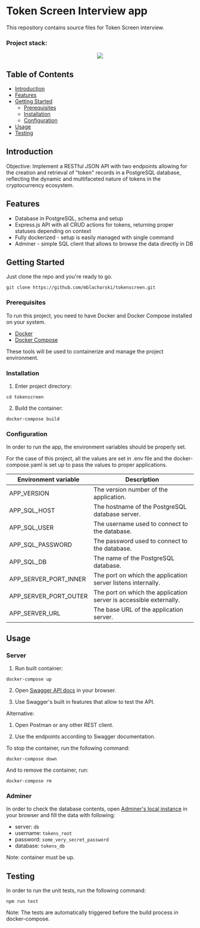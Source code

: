 # Token Screen Interview app

This repository contains source files for Token Screen interview.

### Project stack:
<p align="center">
  <img src="https://skillicons.dev/icons?i=docker,nodejs,expressjs,postgresql,prisma,typescript,jest,github&perline=4" />
</p>

## Table of Contents

- [Introduction](#introduction)
- [Features](#features)
- [Getting Started](#getting-started)
  - [Prerequisites](#prerequisites)
  - [Installation](#installation)
  - [Configuration](#configuration)
- [Usage](#usage)
- [Testing](#testing)

## Introduction

Objective: Implement a RESTful JSON API with two endpoints allowing for the
creation and retrieval of "token" records in a PostgreSQL database, reflecting the
dynamic and multifaceted nature of tokens in the cryptocurrency ecosystem.

## Features

- Database in PostgreSQL, schema and setup
- Express.js API with all CRUD actions for tokens, returning proper statuses depending on context
- Fully dockerized - setup is easily managed with single command
- Adminer - simple SQL client that allows to browse the data directly in DB

## Getting Started

Just clone the repo and you're ready to go.

```shell
git clone https://github.com/mblacharski/tokenscreen.git
```


### Prerequisites

To run this project, you need to have Docker and Docker Compose installed on your system.

- [Docker](https://docs.docker.com/get-docker/)
- [Docker Compose](https://docs.docker.com/compose/install/)

These tools will be used to containerize and manage the project environment.

### Installation

1. Enter project directory:

```shell
cd tokenscreen
```

2. Build the container:

```shell
docker-compose build
```

### Configuration

In order to run the app, the environment variables should be properly set.

For the case of this project, all the values are set in .env file and the docker-compose.yaml is set up to pass the values to proper applications.


| Environment variable   | Description                                           |
|-------------------------|-------------------------------------------------------|
| APP_VERSION             | The version number of the application.                |
| APP_SQL_HOST            | The hostname of the PostgreSQL database server.       |
| APP_SQL_USER            | The username used to connect to the database.         |
| APP_SQL_PASSWORD        | The password used to connect to the database.         |
| APP_SQL_DB              | The name of the PostgreSQL database.                  |
| APP_SERVER_PORT_INNER   | The port on which the application server listens internally. |
| APP_SERVER_PORT_OUTER   | The port on which the application server is accessible externally. |
| APP_SERVER_URL          | The base URL of the application server.               |

## Usage

### Server

1. Run built container:

```shell
docker-compose up
```

2. Open [Swagger API docs](http://localhost:8080/api-docs) in your browser.

3. Use Swagger's built in features that allow to test the API.

Alternative:

1. Open Postman or any other REST client.

2. Use the endpoints according to Swagger documentation.


To stop the container, run the following command:

```shell
docker-compose down
```

And to remove the container, run:

```shell
docker-compose rm
```

### Adminer
In order to check the database contents, open [Adminer's local instance](http://localhost:8282) in your browser and fill the data with following:

- server: `db`
- username: `tokens_root`
- password: `some_very_secret_password`
- database: `tokens_db`

Note: container must be up.


## Testing

In order to run the unit tests, run the following command:

```shell
npm run test
```

Note: The tests are automatically triggered before the build process in docker-compose.
